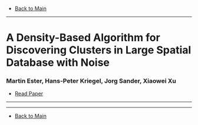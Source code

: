 * [Back to Main](../../README.md)
---

# A Density-Based Algorithm for Discovering Clusters in Large Spatial Database with Noise
### Martin Ester, Hans-Peter Kriegel, Jorg Sander, Xiaowei Xu
* [Read Paper](../paper_pdfs/231008%20density_based_algo.pdf)

---



---
* [Back to Main](../../README.md)